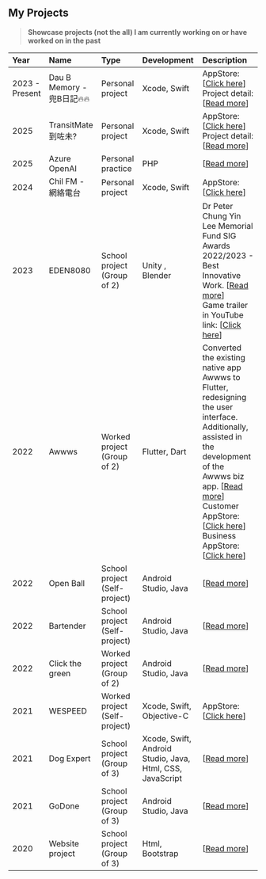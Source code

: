 ## My Projects
> **Showcase projects (not the all) I am currently working on or have worked on in the past** 
>
>   > 


| Year | Name | Type | Development | Description |
| :- | :----| :-----| :----- | :----------- |
| 2023 - Present |Dau B Memory - 兜B日記🔥🔥 | Personal project | Xcode, Swift | AppStore: [[Click here](https://apps.apple.com/hk/app/dau-b-memory/id6476182093)] <br>Project detail: [[Read more](/DauBMemory/DauBMemory_README.md)] |
| 2025 |TransitMate 到咗未? | Personal project | Xcode, Swift | AppStore: [[Click here](https://apps.apple.com/hk/app/%E5%88%B0%E5%92%97%E6%9C%AA/id6749303291)] <br>Project detail: [[Read more](/TransitMate/TransitMate_README.md)] |
| 2025| Azure OpenAI  | Personal practice | PHP | [[Read more](/AzureOpenAI/AzureOpenAI_README.md)]  |
| 2024 | Chil FM - 網絡電台  | Personal project | Xcode, Swift | AppStore: [[Click here](https://apps.apple.com/hk/app/chil-fm/id6738116276)] |
| 2023 | EDEN8080 | School project (Group of 2) | Unity , Blender | Dr Peter Chung Yin Lee Memorial Fund SIG Awards 2022/2023 - Best Innovative Work. [[Read more](https://www.playfulmedia.hk/2023/artworks-detail/game-eden8080.html)]<br> Game trailer in YouTube link: [[Click here](https://youtu.be/5Dsd2Sdq3mw)]  |
| 2022 | Awwws | Worked project (Group of 2) | Flutter, Dart | Converted the existing native app Awwws to Flutter, redesigning the user interface. Additionally, assisted in the development of the Awwws biz app. [[Read more](/Awwws/Awwws_README.md)] <br> Customer AppStore: [[Click here](https://apps.apple.com/hk/app/awwws/id1526656294)] <br> Business AppStore: [[Click here](https://apps.apple.com/hk/app/awwws-biz/id1658239061)]|
| 2022  | Open Ball | School project (Self-project) | Android Studio, Java| [[Read more](/OpenBall/OpenBall_README.md)] |
| 2022  | Bartender| School project (Self-project)  | Android Studio, Java|[[Read more](/Bartender/Bartender_README.md)] |
| 2022  | Click the green | Worked project (Group of 2) | Android Studio, Java|[[Read more](/ClickTheGreen/ClickTheGreen_README.md)] |
| 2021  | WESPEED | Worked project (Self-project)  | Xcode, Swift, Objective-C|AppStore: [[Click here](https://apps.apple.com/hk/app/wespeed-%E9%A6%99%E6%B8%AF%E6%99%BA%E6%85%A7%E4%BA%A4%E9%80%9A%E5%87%BA%E8%A1%8C/id1151418159)] |
| 2021  | Dog Expert | School project (Group of 3) | Xcode, Swift, Android Studio, Java, Html, CSS, JavaScript |[[Read more](/DogExpert/DogExpert_README.md)] |
| 2021  | GoDone | School project (Group of 3) | Android Studio, Java |[[Read more](/GoDone/GoDone_README.md)] |
| 2020  | Website project | School project (Group of 3) | Html, Bootstrap  |[[Read more](/WebsiteProject/WebsiteProject_README.md)] |